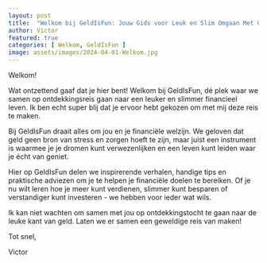 ```yaml
---
layout: post
title:  "Welkom bij GeldIsFun: Jouw Gids voor Leuk en Slim Omgaan Met Geld!"
author: Victor
featured: true
categories: [ Welkom, GeldIsFun ]
image: assets/images/2024-04-01-Welkom.jpg
---
```


Welkom!

Wat ontzettend gaaf dat je hier bent! Welkom bij GeldIsFun, dé plek waar we samen op ontdekkingsreis gaan naar een leuker en slimmer financieel leven. Ik ben echt super blij dat je ervoor hebt gekozen om met mij deze reis te maken.

Bij GeldIsFun draait alles om jou en je financiële welzijn. We geloven dat geld geen bron van stress en zorgen hoeft te zijn, maar juist een instrument is waarmee je je dromen kunt verwezenlijken en een leven kunt leiden waar je écht van geniet.

Hier op GeldIsFun delen we inspirerende verhalen, handige tips en praktische adviezen om je te helpen je financiële doelen te bereiken. Of je nu wilt leren hoe je meer kunt verdienen, slimmer kunt besparen of verstandiger kunt investeren - we hebben voor ieder wat wils.

Ik kan niet wachten om samen met jou op ontdekkingstocht te gaan naar de leuke kant van geld. Laten we er samen een geweldige reis van maken!

Tot snel,

Victor
